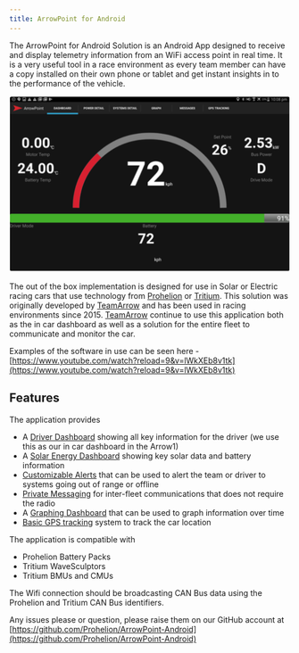 ```yaml
---
title: ArrowPoint for Android
---
```


The ArrowPoint for Android Solution is an Android App designed to receive and display telemetry information from an WiFi access point in real time. It is a very useful tool in a race environment as every team member can have a copy installed on their own phone or tablet and get instant insights in to the performance of the vehicle.

![Example of the Arrowpoint Dashboard](images/android_dashboard.png)

The out of the box implementation is designed for use in Solar or Electric racing cars that use technology from [Prohelion](https://www.prohelion.com) or [Tritium](https://www.tritiumcharging.com). This solution was originally developed by [TeamArrow](https://www.teamarrow.com.au/) and has been used in racing environments since 2015. [TeamArrow](https://www.teamarrow.com.au/) continue to use this application both as the in car dashboard as well as a solution for the entire fleet to communicate and monitor the car.

Examples of the software in use can be seen here - [https://www.youtube.com/watch?reload=9&v=lWkXEb8v1tk](https://www.youtube.com/watch?reload=9&v=lWkXEb8v1tk)

## Features
The application provides

- A [Driver Dashboard](20_Dashboard.md) showing all key information for the driver (we use this as our in car dashboard in the Arrow1)
- A [Solar Energy Dashboard](30_Solar.md) showing key solar data and battery information
- [Customizable Alerts](60_SystemDetails.md) that can be used to alert the team or driver to systems going out of range or offline
- [Private Messaging](50_Fleet_Messaging.md) for inter-fleet communications that does not require the radio
- A [Graphing Dashboard](40_Graphing.md) that can be used to graph information over time
- [Basic GPS tracking](70_GPS.md) system to track the car location

The application is compatible with

- Prohelion Battery Packs
- Tritium WaveSculptors
- Tritium BMUs and CMUs

The Wifi connection should be broadcasting CAN Bus data using the Prohelion and Tritium CAN Bus identifiers.

Any issues please or question, please raise them on our GitHub account at [https://github.com/Prohelion/ArrowPoint-Android](https://github.com/Prohelion/ArrowPoint-Android)
